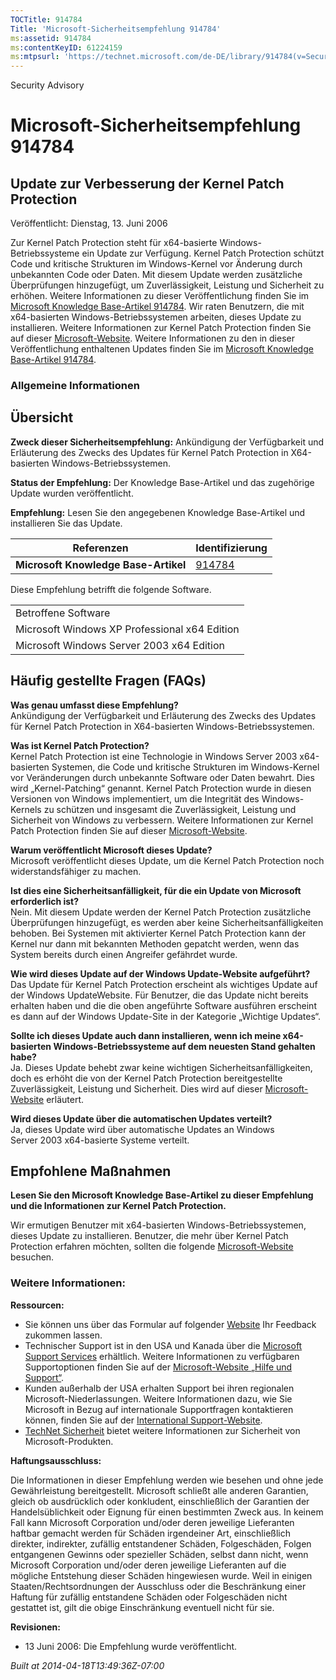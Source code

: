 ```yaml
---
TOCTitle: 914784
Title: 'Microsoft-Sicherheitsempfehlung 914784'
ms:assetid: 914784
ms:contentKeyID: 61224159
ms:mtpsurl: 'https://technet.microsoft.com/de-DE/library/914784(v=Security.10)'
---
```


Security Advisory

Microsoft-Sicherheitsempfehlung 914784
======================================

Update zur Verbesserung der Kernel Patch Protection
---------------------------------------------------

Veröffentlicht: Dienstag, 13. Juni 2006

Zur Kernel Patch Protection steht für x64-basierte Windows-Betriebssysteme ein Update zur Verfügung. Kernel Patch Protection schützt Code und kritische Strukturen im Windows-Kernel vor Änderung durch unbekannten Code oder Daten. Mit diesem Update werden zusätzliche Überprüfungen hinzugefügt, um Zuverlässigkeit, Leistung und Sicherheit zu erhöhen. Weitere Informationen zu dieser Veröffentlichung finden Sie im [Microsoft Knowledge Base-Artikel 914784](http://support.microsoft.com/kb/914784). Wir raten Benutzern, die mit x64-basierten Windows-Betriebssystemen arbeiten, dieses Update zu installieren. Weitere Informationen zur Kernel Patch Protection finden Sie auf dieser [Microsoft-Website](http://www.microsoft.com/whdc/driver/kernel/64bitpatch_faq.mspx). Weitere Informationen zu den in dieser Veröffentlichung enthaltenen Updates finden Sie im [Microsoft Knowledge Base-Artikel 914784](http://support.microsoft.com/kb/914784).

### Allgemeine Informationen

Übersicht
---------

**Zweck dieser Sicherheitsempfehlung:** Ankündigung der Verfügbarkeit und Erläuterung des Zwecks des Updates für Kernel Patch Protection in X64-basierten Windows-Betriebssystemen.

**Status der Empfehlung:** Der Knowledge Base-Artikel und das zugehörige Update wurden veröffentlicht.

**Empfehlung:** Lesen Sie den angegebenen Knowledge Base-Artikel und installieren Sie das Update.

| Referenzen                           | Identifizierung                                  |
|--------------------------------------|--------------------------------------------------|
| **Microsoft Knowledge Base-Artikel** | [914784](http://support.microsoft.com/kb/914784) |

Diese Empfehlung betrifft die folgende Software.

|                                               |
|-----------------------------------------------|
| Betroffene Software                           |
| Microsoft Windows XP Professional x64 Edition |
| Microsoft Windows Server 2003 x64 Edition     |

Häufig gestellte Fragen (FAQs)
------------------------------

**Was genau umfasst diese Empfehlung?**  
Ankündigung der Verfügbarkeit und Erläuterung des Zwecks des Updates für Kernel Patch Protection in X64-basierten Windows-Betriebssystemen.

**Was ist Kernel Patch Protection?**  
Kernel Patch Protection ist eine Technologie in Windows Server 2003 x64-basierten Systemen, die Code und kritische Strukturen im Windows-Kernel vor Veränderungen durch unbekannte Software oder Daten bewahrt. Dies wird „Kernel-Patching“ genannt. Kernel Patch Protection wurde in diesen Versionen von Windows implementiert, um die Integrität des Windows-Kernels zu schützen und insgesamt die Zuverlässigkeit, Leistung und Sicherheit von Windows zu verbessern. Weitere Informationen zur Kernel Patch Protection finden Sie auf dieser [Microsoft-Website](http://www.microsoft.com/whdc/driver/kernel/64bitpatch_faq.mspx).

**Warum veröffentlicht Microsoft dieses Update?**  
Microsoft veröffentlicht dieses Update, um die Kernel Patch Protection noch widerstandsfähiger zu machen.

**Ist dies eine Sicherheitsanfälligkeit, für die ein Update von Microsoft erforderlich ist?**  
Nein. Mit diesem Update werden der Kernel Patch Protection zusätzliche Überprüfungen hinzugefügt, es werden aber keine Sicherheitsanfälligkeiten behoben. Bei Systemen mit aktivierter Kernel Patch Protection kann der Kernel nur dann mit bekannten Methoden gepatcht werden, wenn das System bereits durch einen Angreifer gefährdet wurde.

**Wie wird dieses Update auf der Windows Update-Website aufgeführt?**  
Das Update für Kernel Patch Protection erscheint als wichtiges Update auf der Windows UpdateWebsite. Für Benutzer, die das Update nicht bereits erhalten haben und die die oben angeführte Software ausführen erscheint es dann auf der Windows Update-Site in der Kategorie „Wichtige Updates“.

**Sollte ich dieses Update auch dann installieren, wenn ich meine x64-basierten Windows-Betriebssysteme auf dem neuesten Stand gehalten habe?**  
Ja. Dieses Update behebt zwar keine wichtigen Sicherheitsanfälligkeiten, doch es erhöht die von der Kernel Patch Protection bereitgestellte Zuverlässigkeit, Leistung und Sicherheit. Dies wird auf dieser [Microsoft-Website](http://www.microsoft.com/whdc/driver/kernel/64bitpatch_faq.mspx) erläutert.

**Wird dieses Update über die automatischen Updates verteilt?**  
Ja, dieses Update wird über automatische Updates an Windows Server 2003 x64-basierte Systeme verteilt.

Empfohlene Maßnahmen
--------------------

**Lesen Sie den Microsoft Knowledge Base-Artikel zu dieser Empfehlung und die Informationen zur Kernel Patch Protection.**

Wir ermutigen Benutzer mit x64-basierten Windows-Betriebssystemen, dieses Update zu installieren. Benutzer, die mehr über Kernel Patch Protection erfahren möchten, sollten die folgende [Microsoft-Website](http://www.microsoft.com/whdc/driver/kernel/64bitpatch_faq.mspx) besuchen.

### Weitere Informationen:

**Ressourcen:**

-   Sie können uns über das Formular auf folgender [Website](https://support.microsoft.com/common/survey.aspx?scid=sw;en;1257&amp;showpage=1&amp;ws=technet&amp;sd=tech) Ihr Feedback zukommen lassen.
-   Technischer Support ist in den USA und Kanada über die [Microsoft Support Services](http://go.microsoft.com/fwlink/?linkid=21131) erhältlich. Weitere Informationen zu verfügbaren Supportoptionen finden Sie auf der [Microsoft-Website „Hilfe und Support“](http://support.microsoft.com).
-   Kunden außerhalb der USA erhalten Support bei ihren regionalen Microsoft-Niederlassungen. Weitere Informationen dazu, wie Sie Microsoft in Bezug auf internationale Supportfragen kontaktieren können, finden Sie auf der [International Support-Website](http://go.microsoft.com/fwlink/?linkid=21155).
-   [TechNet Sicherheit](http://www.microsoft.com/germany/technet/sicherheit/default.mspx) bietet weitere Informationen zur Sicherheit von Microsoft-Produkten.

**Haftungsausschluss:**

Die Informationen in dieser Empfehlung werden wie besehen und ohne jede Gewährleistung bereitgestellt. Microsoft schließt alle anderen Garantien, gleich ob ausdrücklich oder konkludent, einschließlich der Garantien der Handelsüblichkeit oder Eignung für einen bestimmten Zweck aus. In keinem Fall kann Microsoft Corporation und/oder deren jeweilige Lieferanten haftbar gemacht werden für Schäden irgendeiner Art, einschließlich direkter, indirekter, zufällig entstandener Schäden, Folgeschäden, Folgen entgangenen Gewinns oder spezieller Schäden, selbst dann nicht, wenn Microsoft Corporation und/oder deren jeweilige Lieferanten auf die mögliche Entstehung dieser Schäden hingewiesen wurde. Weil in einigen Staaten/Rechtsordnungen der Ausschluss oder die Beschränkung einer Haftung für zufällig entstandene Schäden oder Folgeschäden nicht gestattet ist, gilt die obige Einschränkung eventuell nicht für sie.

**Revisionen:**

-   13 Juni 2006: Die Empfehlung wurde veröffentlicht.

*Built at 2014-04-18T13:49:36Z-07:00*
